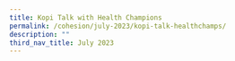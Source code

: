 ```yaml
---
title: Kopi Talk with Health Champions
permalink: /cohesion/july-2023/kopi-talk-healthchamps/
description: ""
third_nav_title: July 2023
---
```

